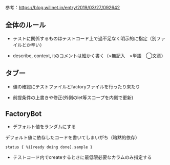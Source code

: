 参考：https://blog.willnet.in/entry/2019/03/27/092642

## 全体のルール
- テストに関係するものはテストコード上で過不足なく明示的に指定（別ファイルとか辛い）

- describe, context, itのコメントは細かく書く（×無記入　×単語　◯文章）

## タブー

- 値の確認にテストファイルとfactoryファイルを行ったり来たり

- 前提条件の上書きや修正(外側のlet等スコープを内側で更新)

## FactoryBot
- デフォルト値をランダムにする

デフォルト値に依存したコードを書いてしまいがち（暗黙的依存）

```status { %i[ready doing done].sample }```

- テストコード内でcreateするときに最低限必要なカラムのみ指定する
